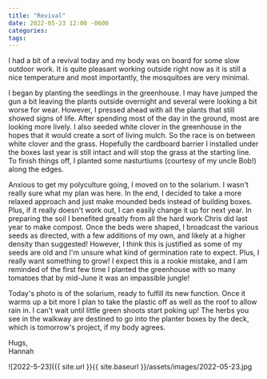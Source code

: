 ```yaml
---
title: "Revival"
date: 2022-05-23 12:00 -0600
categories:
tags:
---
```


I had a bit of a revival today and my body was on board for some slow outdoor work. It is quite pleasant working outside right now as it is still a nice temperature and most importantly, the mosquitoes are very minimal.

I began by planting the seedlings in the greenhouse. I may have jumped the gun a bit leaving the plants outside overnight and several were looking a bit worse for wear. However, I pressed ahead with all the plants that still showed signs of life. After spending most of the day in the ground, most are looking more lively. I also seeded white clover in the greenhouse in the hopes that it would create a sort of living mulch. So the race is on between white clover and the grass. Hopefully the cardboard barrier I installed under the boxes last year is still intact and will stop the grass at the starting line. To finish things off, I planted some nasturtiums (courtesy of my uncle Bob!) along the edges.

Anxious to get my polyculture going, I moved on to the solarium. I wasn't really sure what my plan was here. In the end, I decided to take a more relaxed approach and just make mounded beds instead of building boxes. Plus, if it really doesn't work out, I can easily change it up for next year. In preparing the soil I benefited greatly from all the hard work Chris did last year to make compost. Once the beds were shaped, I broadcast the various seeds as directed, with a few additions of my own, and likely at a higher density than suggested! However, I think this is justified as some of my seeds are old and I'm unsure what kind of germination rate to expect. Plus, I really want something to grow! I expect this is a rookie mistake, and I am reminded of the first few time I planted the greenhouse with so many tomatoes that by mid-June it was an impassible jungle! 

Today's photo is of the solarium, ready to fulfill its new function. Once it warms up a bit more I plan to take the plastic off as well as the roof to allow rain in. I can't wait until little green shoots start poking up! The herbs you see in the walkway are destined to go into the planter boxes by the deck, which is tomorrow's project, if my body agrees.

Hugs,<br />
Hannah

![2022-5-23]({{ site.url }}{{ site.baseurl }}/assets/images/2022-05-23.jpg